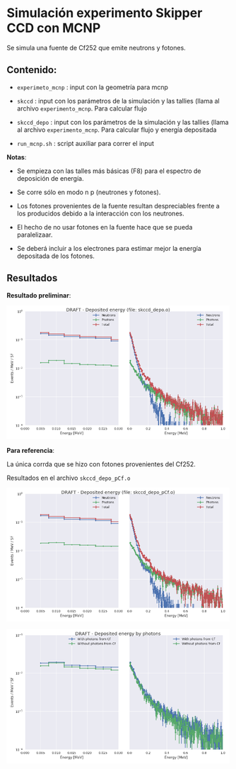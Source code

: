 # Simulación experimento Skipper CCD con MCNP

Se simula una fuente de Cf252 que emite neutrons y fotones.


## Contenido:

* `experimeto_mcnp` : input con la geometría para mcnp

* `skccd` : input con los parámetros de la simulación y las tallies (llama al archivo `experimento_mcnp`. Para calcular flujo

* `skccd_depo` : input con los parámetros de la simulación y las tallies (llama al archivo `experimento_mcnp`. Para calcular flujo y energía depositada

* `run_mcnp.sh` : script auxiliar para correr el input


**Notas**: 

* Se empieza con las talles más básicas (F8) para el espectro de deposición de energía.

* Se corre sólo en modo n p (neutrones y fotones).

* Los fotones provenientes de la fuente resultan despreciables frente a los producidos debido a la interacción con los neutrones.

* El hecho de no usar fotones en la fuente hace que se pueda paralelizaar.

* Se deberá incluir a los electrones para estimar mejor la energía depositada de los fotones.


## Resultados

**Resultado preliminar**:

![Deposited energy in silicon](espectros_skccd_depo.png)


**Para referencia**:

La única corrda que se hizo con fotones provenientes del Cf252.

Resultados en el archivo `skccd_depo_pCf.o`

![Deposited energy in silicon including photons from Cf252](espectros_skccd_depo_pCf.png)


![Deposited energy by photons with and without taking into accout the photon emission from the Cf source](espectros_photons_from_Cf.png)
